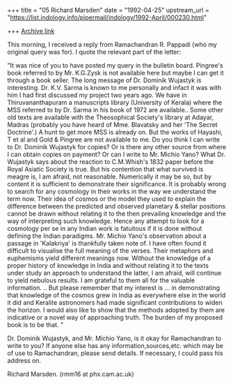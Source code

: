 +++
title = "05 Richard Marsden"
date = "1992-04-25"
upstream_url = "https://list.indology.info/pipermail/indology/1992-April/000230.html"

+++
[Archive link](https://list.indology.info/pipermail/indology/1992-April/000230.html)


This morning, I received a reply from Ramachandran R. Pappadi (who my original
query was for). I quote the relevant part of the letter:

"It was nice of you to have posted my query in the bulletin board. Pingree's
book referred to by Mr. K.G.Zysk is not available here but maybe I can get it
through a book seller.
The long message of Dr. Dominik Wujastyk is interesting. Dr. K.V. Sarma is
known to me personally and infact it was with him I had first discussed my
project two years ago. We have in Thiruvananthapuram a manuscripts library
(University of Kerala) where the MSS referred to by Dr. Sarma in his book of
1972 are available.. Some other old texts are available with the Theosophical
Society's library at Adayar, Madras (probably you have heard of Mme. Blavatsky
and her 'The Secret Doctrine'.) A hunt to get more MSS is already on. But the
works of Hayashi, T et al and Gold & Pingree are not available to me. Do you
think I can write to Dr. Dominik Wujastyk for copies? Or is there any other
source from where I can obtain copies on payment? Or can I write to Mr. Michio
Yano?
What Dr. Wujastyk says about the reaction to C.M.Whish's 1832 paper before the
Royal Asiatic Society is true. But his contention that what survived is meagre
is, I am afraid, not reasonable. Numerically it may be so, but by content it is
sufficient to demonstrate their significance. It is probably wrong to search
for any cosmology in their works in the way we understand the term now. Their
idea of cosmos or the model they used to explain the difference between the
predicted and observed planetary & stellar positions cannot be drawn without
relating it to the then prevailing knowledge and the way of interpreting such
knowledge. Hence any attempt to look for a cosmology per se in any Indian work
is fatuitous if it is done without defining the Indian paradigms.
Mr. Michio Yano's observation about a passage in 'Kalakriya' is thankfully
taken note of. I have often found it difficult to visualise the full meaning of
the verses. Their metaphors and euphemisms yield different meanings now.
Without the knowledge of a proper history of knowledge in India and without
relating it to the texts under study an approach to understand the latter, I am
afraid, will continue to yield nebulous results.
I am grateful to them all for the valuable information.
..
But please remember that my interest is ... in demonstrating that knowledge of
the cosmos grew in India as everywhere else in the world it did and Keralite
astronomers had made significant contributions to widen the horizon. I would
also like to show that the methods adopted by them are indicative or a novel
way of approaching truth. The burden of my proposed book is to be that. "


Dr. Dominik Wujastyk, and Mr. Michio Yano, is it okay for Ramachandran to write
to you?
If anyone else has any information,sources,etc. which may be of use to
Ramachandran, please send details. If necessary, I could pass his address on.

Richard Marsden.
(rmm16 at phx.cam.ac.uk)




